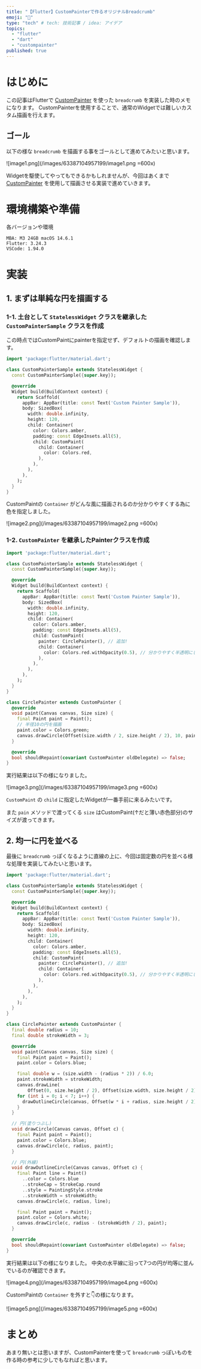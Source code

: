```yaml
---
title: "【Flutter】CustomPainterで作るオリジナルBreadcrumb"
emoji: "🐥"
type: "tech" # tech: 技術記事 / idea: アイデア
topics:
  - "flutter"
  - "dart"
  - "custompainter"
published: true
---
```

# はじめに

この記事はFlutterで [CustomPainter](https://api.flutter.dev/flutter/rendering/CustomPainter-class.html) を使った `breadcrumb` を実装した時のメモになります。
CustomPainterを使用することで、通常のWidgetでは難しいカスタム描画を行えます。

## ゴール

以下の様な `breadcrumb` を描画する事をゴールとして進めてみたいと思います。

![image1.png](/images/63387104957199/image1.png =600x)

Widgetを駆使してやってもできるかもしれませんが、今回はあくまで [CustomPainter](https://api.flutter.dev/flutter/rendering/CustomPainter-class.html) を使用して描画させる実装で進めていきます。

# 環境構築や準備

各バージョンや環境

```text
MBA: M3 24GB macOS 14.6.1
Flutter: 3.24.3
VSCode: 1.94.0
```

# 実装

## 1. まずは単純な円を描画する

### 1-1. 土台として  `StatelessWidget` クラスを継承した`CustomPainterSample` クラスを作成

この時点ではCustomPaintにpainterを指定せず、デフォルトの描画を確認します。

```dart
import 'package:flutter/material.dart';

class CustomPainterSample extends StatelessWidget {
  const CustomPainterSample({super.key});

  @override
  Widget build(BuildContext context) {
    return Scaffold(
      appBar: AppBar(title: const Text('Custom Painter Sample')),
      body: SizedBox(
        width: double.infinity,
        height: 120,
        child: Container(
          color: Colors.amber,
          padding: const EdgeInsets.all(5),
          child: CustomPaint(
            child: Container(
              color: Colors.red,
            ),
          ),
        ),
      ),
    );
  }
}
```

CustomPaintの `Container` がどんな風に描画されるのか分かりやすくする為に色を指定しました。

![image2.png](/images/63387104957199/image2.png =600x)

### 1-2. `CustomPainter` を継承したPainterクラスを作成

```dart
import 'package:flutter/material.dart';

class CustomPainterSample extends StatelessWidget {
  const CustomPainterSample({super.key});

  @override
  Widget build(BuildContext context) {
    return Scaffold(
      appBar: AppBar(title: const Text('Custom Painter Sample')),
      body: SizedBox(
        width: double.infinity,
        height: 120,
        child: Container(
          color: Colors.amber,
          padding: const EdgeInsets.all(5),
          child: CustomPaint(
            painter: CirclePainter(), // 追加!
            child: Container(
              color: Colors.red.withOpacity(0.5), // 分かりやすく半透明にしました
            ),
          ),
        ),
      ),
    );
  }
}

class CirclePainter extends CustomPainter {
  @override
  void paint(Canvas canvas, Size size) {
    final Paint paint = Paint();
    // 半径10の円を描画
    paint.color = Colors.green;
    canvas.drawCircle(Offset(size.width / 2, size.height / 2), 10, paint);
  }

  @override
  bool shouldRepaint(covariant CustomPainter oldDelegate) => false;
}
```

実行結果は以下の様になりました。

![image3.png](/images/63387104957199/image3.png =600x)

`CustomPaint` の `child` に指定したWidgetが一番手前に来るみたいです。

また `pain` メソッドで渡ってくる `size` はCustomPaint(↑だと薄い赤色部分)のサイズが渡ってきます。

## 2. 均一に円を並べる

最後に `breadcrumb` っぽくなるように直線の上に、今回は固定数の円を並べる様な処理を実装してみたいと思います。

```dart
import 'package:flutter/material.dart';

class CustomPainterSample extends StatelessWidget {
  const CustomPainterSample({super.key});

  @override
  Widget build(BuildContext context) {
    return Scaffold(
      appBar: AppBar(title: const Text('Custom Painter Sample')),
      body: SizedBox(
        width: double.infinity,
        height: 120,
        child: Container(
          color: Colors.amber,
          padding: const EdgeInsets.all(5),
          child: CustomPaint(
            painter: CirclePainter(), // 追加!
            child: Container(
              color: Colors.red.withOpacity(0.5), // 分かりやすく半透明にしました
            ),
          ),
        ),
      ),
    );
  }
}

class CirclePainter extends CustomPainter {
  final double radius = 10;
  final double strokeWidth = 3;

  @override
  void paint(Canvas canvas, Size size) {
    final Paint paint = Paint();
    paint.color = Colors.blue;

    final double w = (size.width - (radius * 2)) / 6.0;
    paint.strokeWidth = strokeWidth;
    canvas.drawLine(
        Offset(0, size.height / 2), Offset(size.width, size.height / 2), paint);
    for (int i = 0; i < 7; i++) {
      drawOutlineCircle(canvas, Offset(w * i + radius, size.height / 2));
    }
  }

  // 円(塗りつぶし)
  void drawCircle(Canvas canvas, Offset c) {
    final Paint paint = Paint();
    paint.color = Colors.blue;
    canvas.drawCircle(c, radius, paint);
  }

  // 円(外線)
  void drawOutlineCircle(Canvas canvas, Offset c) {
    final Paint line = Paint()
      ..color = Colors.blue
      ..strokeCap = StrokeCap.round
      ..style = PaintingStyle.stroke
      ..strokeWidth = strokeWidth;
    canvas.drawCircle(c, radius, line);

    final Paint paint = Paint();
    paint.color = Colors.white;
    canvas.drawCircle(c, radius - (strokeWidth / 2), paint);
  }

  @override
  bool shouldRepaint(covariant CustomPainter oldDelegate) => false;
}
```

実行結果は以下の様になりました。
中央の水平線に沿って7つの円が均等に並んでいるのが確認できます。

![image4.png](/images/63387104957199/image4.png =600x)

CustomPaintの `Container` を外すと👇の様になります。

![image5.png](/images/63387104957199/image5.png =600x)

# まとめ

あまり無いとは思いますが、CustomPainterを使って `breadcrumb` っぽいものを作る時の参考に少しでもなればと思います。

